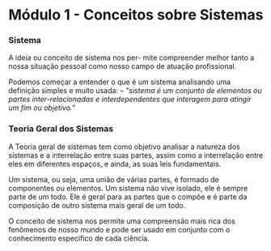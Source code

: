# Módulo 1 - Conceitos sobre Sistemas

### Sistema

A ideia ou conceito de sistema nos per-
mite compreender melhor tanto a nossa situação pessoal como nosso campo de atuação profissional.

Podemos começar a entender o que é um sistema analisando uma definição simples e muito usada:
– _"sistema é um conjunto de elementos ou partes inter-relacionadas e interdependentes que interagem para atingir um fim ou objetivo."_

### Teoria Geral dos Sistemas

A Teoria geral de sistemas tem como objetivo analisar a natureza dos sistemas e a interrelação entre suas partes, assim como a interrelação entre eles em diferentes espaços, e ainda, as suas leis fundamentais.

Um sistema, ou seja, uma união de várias partes, é formado de componentes ou elementos. Um sistema não vive isolado, ele é sempre parte de um todo. Ele é geral para as partes que o compõe e é parte da composição de outro sistema mais geral de um todo.

O conceito de sistema nos permite uma compreensão mais rica dos fenômenos de nosso mundo e pode ser usado em conjunto com o conhecimento específico de cada ciência.
